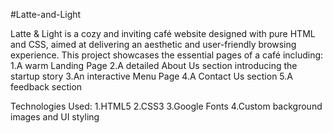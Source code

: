 #Latte-and-Light

Latte & Light is a cozy and inviting café website designed with pure HTML and CSS, aimed at delivering an aesthetic and user-friendly browsing experience. This project showcases the essential pages of a café including:
1.A warm Landing Page
2.A detailed About Us section introducing the startup story
3.An interactive Menu Page
4.A Contact Us section
5.A feedback section

Technologies Used:
1.HTML5
2.CSS3
3.Google Fonts
4.Custom background images and UI styling

